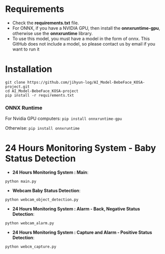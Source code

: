 # Requirements

 * Check the **requirements.txt** file.
 * For ONNX, if you have a NVIDIA GPU, then install the **onnxruntime-gpu**, otherwise use the **onnxruntime** library.
 * To use this model, you must have a model in the form of onnx. This GitHub does not include a model, so please contact us by email if you want to run it

# Installation
```shell
git clone https://github.com/jihyun-log/AI_Model-BebeFace_KOSA-project.git
cd AI_Model-BebeFace_KOSA-project
pip install -r requirements.txt
```
### ONNX Runtime
For Nvidia GPU computers:
`pip install onnxruntime-gpu`

Otherwise:
`pip install onnxruntime`


# 24 Hours Monitoring System -  Baby Status Detection

 * **24 Hours Monitoring System : Main**:
 ```shell
 python main.py
 ```

 * **Webcam Baby Status Detection**:
 ```shell
 python webcam_object_detection.py
 ```

 * **24 Hours Monitoring System : Alarm - Back, Negative Status Detection**:
 ```shell
 python webcam_alarm.py
 ```

 * **24 Hours Monitoring System : Capture and Alarm - Positive Status Detection**:
 ```shell
 python webcm_capture.py
 ```